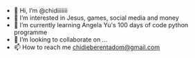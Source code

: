 - 👋 Hi, I’m @chidiiiiiii
- 👀 I’m interested in Jesus, games, social media and money
- 🌱 I’m currently learning Angela Yu's 100 days of code python programme
- 💞️ I’m looking to collaborate on ...
- 📫 How to reach me chidieberentadom@gmail.com

<!---
chidiiiiiii/chidiiiiiii is a ✨ special ✨ repository because its `README.md` (this file) appears on your GitHub profile.
You can click the Preview link to take a look at your changes.
--->
